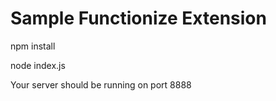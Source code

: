 # Sample Functionize Extension

npm install

node index.js

Your server should be running on port 8888
